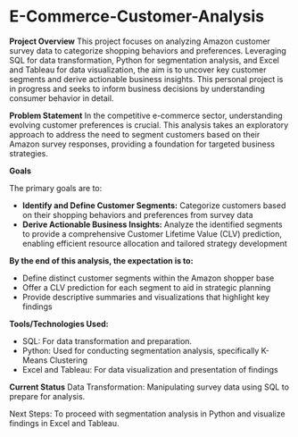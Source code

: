 # E-Commerce-Customer-Analysis

**Project Overview**
This project focuses on analyzing Amazon customer survey data to categorize shopping behaviors and preferences. Leveraging SQL for data transformation, Python for segmentation analysis, and Excel and Tableau for data visualization, the aim is to uncover key customer segments and derive actionable business insights. This personal project is in progress and seeks to inform business decisions by understanding consumer behavior in detail.

**Problem Statement**
In the competitive e-commerce sector, understanding evolving customer preferences is crucial. This analysis takes an exploratory approach to address the need to segment customers based on their Amazon survey responses, providing a foundation for targeted business strategies.

**Goals**

The primary goals are to:

- **Identify and Define Customer Segments:** Categorize customers based on their shopping behaviors and preferences from survey data
- **Derive Actionable Business Insights:** Analyze the identified segments to provide a comprehensive Customer Lifetime Value (CLV) prediction, enabling efficient resource allocation and tailored strategy development

**By the end of this analysis, the expectation is to:**

- Define distinct customer segments within the Amazon shopper base
- Offer a CLV prediction for each segment to aid in strategic planning
- Provide descriptive summaries and visualizations that highlight key findings

**Tools/Technologies Used:**
- SQL: For data transformation and preparation.
- Python: Used for conducting segmentation analysis, specifically K-Means Clustering
- Excel and Tableau: For data visualization and presentation of findings
  
**Current Status**
Data Transformation: Manipulating survey data using SQL to prepare for analysis.

Next Steps: To proceed with segmentation analysis in Python and visualize findings in Excel and Tableau.

